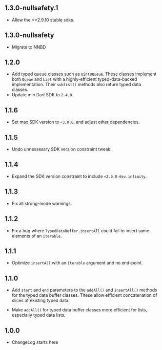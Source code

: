 ## 1.3.0-nullsafety.1

* Allow the <=2.9.10 stable sdks.

## 1.3.0-nullsafety

* Migrate to NNBD

## 1.2.0

* Add typed queue classes such as `Uint8Queue`. These classes implement both
  `Queue` and `List` with a highly-efficient typed-data-backed implementation.
  Their `sublist()` methods also return typed data classes.
* Update min Dart SDK to `2.4.0`.

## 1.1.6

* Set max SDK version to `<3.0.0`, and adjust other dependencies.

## 1.1.5

* Undo unnessesary SDK version constraint tweak.

## 1.1.4

* Expand the SDK version constraint to include `<2.0.0-dev.infinity`.

## 1.1.3

* Fix all strong-mode warnings.

## 1.1.2

* Fix a bug where `TypedDataBuffer.insertAll` could fail to insert some elements
  of an `Iterable`.

## 1.1.1

* Optimize `insertAll` with an `Iterable` argument and no end-point.

## 1.1.0

* Add `start` and `end` parameters to the `addAll()` and `insertAll()` methods
  for the typed data buffer classes. These allow efficient concatenation of
  slices of existing typed data.

* Make `addAll()` for typed data buffer classes more efficient for lists,
  especially typed data lists.

## 1.0.0

* ChangeLog starts here
